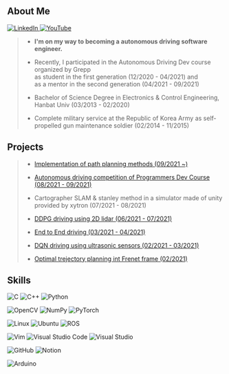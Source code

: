 <h2>About Me</h2>
 
 <a href= https://www.linkedin.com/in/%EB%B3%91%EC%88%98-%EA%B9%80-0b265320b/>![LinkedIn](https://img.shields.io/badge/linkedin-%230077B5.svg?style=for-the-badge&logo=linkedin&logoColor=white)
 <a href= https://www.youtube.com/channel/UC62h-CTEEMzq25KN37JFddQ >![YouTube](https://img.shields.io/badge/<YouTube>-%23FF0000.svg?style=for-the-badge&logo=YouTube&logoColor=white)</a>


 > * __I'm on my way to becoming a autonomous driving software engineer.__
 > 
 > * Recently, I participated in the Autonomous Driving Dev course organized by Grepp </br>as student in the first generation (12/2020 - 04/2021) and </br>as a mentor in the second generation (04/2021 - 09/2021)
 > 
 > * Bachelor of Science Degree in Electronics & Control Engineering, Hanbat Univ (03/2013 - 02/2020)
 > 
 > * Complete military service at the Republic of Korea Army as self-propelled gun maintenance soldier (02/2014 - 11/2015)
  
<h2> Projects </h2>
 
  > * <a href= https://github.com/kbs907/PathPlanning > Implementation of path planning methods (09/2021 ~) </a>
  > 
  > * <a href= https://github.com/kbs907/final_project/tree/master > Autonomous driving competition of Programmers Dev Course (08/2021 - 09/2021)  </a>
  >
  > *  Cartographer SLAM & stanley method in a simulator made of unity provided by xytron  (07/2021 - 08/2021) 
  >
  > *  <a href= https://github.com/kbs907/DDPG-driving-using-LiDAR-in-a-simulator >DDPG driving using 2D lidar (06/2021 - 07/2021) </a>
  >
  > *  <a href= https://github.com/kbs907/endtoend_driving > End to End driving  (03/2021 - 04/2021) </a>
  >
  > *  <a href= https://github.com/kbs907/2nd-monthly-project > DQN driving using ultrasonic sensors (02/2021 - 03/2021)</a>
  >
  > *  <a href= https://github.com/kbs907/optimal-trajectory-planning-in-frenet-frame.> Optimal trejectory planning int Frenet frame (02/2021) </a>
 
 <h2> Skills </h2>
  
![C](https://img.shields.io/badge/c-%2300599C.svg?style=for-the-badge&logo=c&logoColor=white)
![C++](https://img.shields.io/badge/c++-%2300599C.svg?style=for-the-badge&logo=c%2B%2B&logoColor=white)
![Python](https://img.shields.io/badge/python-3670A0?style=for-the-badge&logo=python&logoColor=ffdd54)
  
![OpenCV](https://img.shields.io/badge/opencv-%23white.svg?style=for-the-badge&logo=opencv&logoColor=white)
![NumPy](https://img.shields.io/badge/numpy-%23013243.svg?style=for-the-badge&logo=numpy&logoColor=white)
![PyTorch](https://img.shields.io/badge/PyTorch-%23EE4C2C.svg?style=for-the-badge&logo=PyTorch&logoColor=white)
  
![Linux](https://img.shields.io/badge/Linux-FCC624?style=for-the-badge&logo=linux&logoColor=black)
![Ubuntu](https://img.shields.io/badge/Ubuntu-E95420?style=for-the-badge&logo=ubuntu&logoColor=white)
![ROS](https://img.shields.io/badge/ros-%230A0FF9.svg?style=for-the-badge&logo=ros&logoColor=white)
  
![Vim](https://img.shields.io/badge/VIM-%2311AB00.svg?style=for-the-badge&logo=vim&logoColor=white)
![Visual Studio Code](https://img.shields.io/badge/Visual%20Studio%20Code-0078d7.svg?style=for-the-badge&logo=visual-studio-code&logoColor=white)
![Visual Studio](https://img.shields.io/badge/Visual%20Studio-5C2D91.svg?style=for-the-badge&logo=visual-studio&logoColor=white)

![GitHub](https://img.shields.io/badge/github-%23121011.svg?style=for-the-badge&logo=github&logoColor=white)
![Notion](https://img.shields.io/badge/Notion-%23000000.svg?style=for-the-badge&logo=notion&logoColor=white)

![Arduino](https://img.shields.io/badge/-Arduino-00979D?style=for-the-badge&logo=Arduino&logoColor=white)

